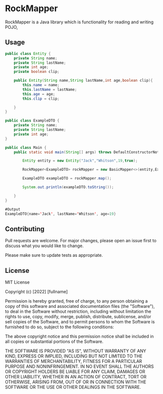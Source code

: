 # RockMapper

RockMapper is a Java library which is functionality for reading and writing POJO,

## Usage


```java
public class Entity {
    private String name;
    private String lastName;
    private int age;
    private boolean clip;

    public Entity(String name,String lastName,int age,boolean clip){
        this.name = name;
        this.lastName = lastName;
        this.age = age;
        this.clip = clip;

    }
}
```

```java
public class ExampleDTO {
    private String name;
    private String lastName;
    private int age;
}
```

```java
public class Main {
    public static void main(String[] args) throws DefaultConstructorNotFoundException, IllegalAccessException {

        Entity entity = new Entity("Jack","Whitson",19,true);

        RockMapper<ExampleDTO> rockMapper = new BasicMapper<>(entity,ExampleDTO.class);

        ExampleDTO exampleDTO = rockMapper.map();

        System.out.println(exampleDTO.toString());

    }
}

```

```java
#Output
ExampleDTO{name='Jack', lastName='Whitson', age=19}
```

## Contributing
Pull requests are welcome. For major changes, please open an issue first to discuss what you would like to change.

Please make sure to update tests as appropriate.

## License
MIT License

Copyright (c) [2022] [fullname]

Permission is hereby granted, free of charge, to any person obtaining a copy
of this software and associated documentation files (the "Software"), to deal
in the Software without restriction, including without limitation the rights
to use, copy, modify, merge, publish, distribute, sublicense, and/or sell
copies of the Software, and to permit persons to whom the Software is
furnished to do so, subject to the following conditions:

The above copyright notice and this permission notice shall be included in all
copies or substantial portions of the Software.

THE SOFTWARE IS PROVIDED "AS IS", WITHOUT WARRANTY OF ANY KIND, EXPRESS OR
IMPLIED, INCLUDING BUT NOT LIMITED TO THE WARRANTIES OF MERCHANTABILITY,
FITNESS FOR A PARTICULAR PURPOSE AND NONINFRINGEMENT. IN NO EVENT SHALL THE
AUTHORS OR COPYRIGHT HOLDERS BE LIABLE FOR ANY CLAIM, DAMAGES OR OTHER
LIABILITY, WHETHER IN AN ACTION OF CONTRACT, TORT OR OTHERWISE, ARISING FROM,
OUT OF OR IN CONNECTION WITH THE SOFTWARE OR THE USE OR OTHER DEALINGS IN THE
SOFTWARE.

